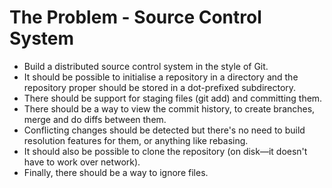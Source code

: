 # The Problem - Source Control System

- Build a distributed source control system in the style of Git. 
- It should be possible to initialise a repository in a directory and the repository proper should be stored in a dot-prefixed subdirectory. 
- There should be support for staging files (git add) and committing them. 
- There should be a way to view the commit history, to create branches, merge and do diffs between them. 
- Conflicting changes should be detected but there's no need to build resolution features for them, or anything like rebasing. 
- It should also be possible to clone the repository (on disk—it doesn't have to work over network). 
- Finally, there should be a way to ignore files.

